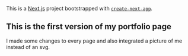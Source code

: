 This is a [Next.js](https://nextjs.org/) project bootstrapped with [`create-next-app`](https://github.com/vercel/next.js/tree/canary/packages/create-next-app).

## This is the first version of my portfolio page 

I made some changes to every page and also integrated a picture of me instead of an svg. 
